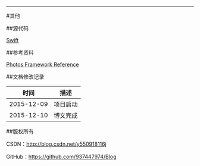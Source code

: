 

&#160;

----------

#其他

##源代码

[Swift](https://github.com/937447974/Swift)

##参考资料

[Photos Framework Reference](https://developer.apple.com/library/ios/documentation/Photos/Reference/Photos_Framework/index.html)

##文档修改记录

| 时间 | 描述 |
| ---- | ---- |
| 2015-12-09 | 项目启动 |
| 2015-12-10 | 博文完成 |

##版权所有

CSDN：http://blog.csdn.net/y550918116j

GitHub：https://github.com/937447974/Blog